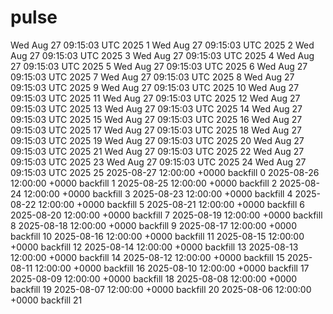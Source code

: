 # pulse
Wed Aug 27 09:15:03 UTC 2025  1
Wed Aug 27 09:15:03 UTC 2025  2
Wed Aug 27 09:15:03 UTC 2025  3
Wed Aug 27 09:15:03 UTC 2025  4
Wed Aug 27 09:15:03 UTC 2025  5
Wed Aug 27 09:15:03 UTC 2025  6
Wed Aug 27 09:15:03 UTC 2025  7
Wed Aug 27 09:15:03 UTC 2025  8
Wed Aug 27 09:15:03 UTC 2025  9
Wed Aug 27 09:15:03 UTC 2025  10
Wed Aug 27 09:15:03 UTC 2025  11
Wed Aug 27 09:15:03 UTC 2025  12
Wed Aug 27 09:15:03 UTC 2025  13
Wed Aug 27 09:15:03 UTC 2025  14
Wed Aug 27 09:15:03 UTC 2025  15
Wed Aug 27 09:15:03 UTC 2025  16
Wed Aug 27 09:15:03 UTC 2025  17
Wed Aug 27 09:15:03 UTC 2025  18
Wed Aug 27 09:15:03 UTC 2025  19
Wed Aug 27 09:15:03 UTC 2025  20
Wed Aug 27 09:15:03 UTC 2025  21
Wed Aug 27 09:15:03 UTC 2025  22
Wed Aug 27 09:15:03 UTC 2025  23
Wed Aug 27 09:15:03 UTC 2025  24
Wed Aug 27 09:15:03 UTC 2025  25
2025-08-27 12:00:00 +0000  backfill 0
2025-08-26 12:00:00 +0000  backfill 1
2025-08-25 12:00:00 +0000  backfill 2
2025-08-24 12:00:00 +0000  backfill 3
2025-08-23 12:00:00 +0000  backfill 4
2025-08-22 12:00:00 +0000  backfill 5
2025-08-21 12:00:00 +0000  backfill 6
2025-08-20 12:00:00 +0000  backfill 7
2025-08-19 12:00:00 +0000  backfill 8
2025-08-18 12:00:00 +0000  backfill 9
2025-08-17 12:00:00 +0000  backfill 10
2025-08-16 12:00:00 +0000  backfill 11
2025-08-15 12:00:00 +0000  backfill 12
2025-08-14 12:00:00 +0000  backfill 13
2025-08-13 12:00:00 +0000  backfill 14
2025-08-12 12:00:00 +0000  backfill 15
2025-08-11 12:00:00 +0000  backfill 16
2025-08-10 12:00:00 +0000  backfill 17
2025-08-09 12:00:00 +0000  backfill 18
2025-08-08 12:00:00 +0000  backfill 19
2025-08-07 12:00:00 +0000  backfill 20
2025-08-06 12:00:00 +0000  backfill 21
